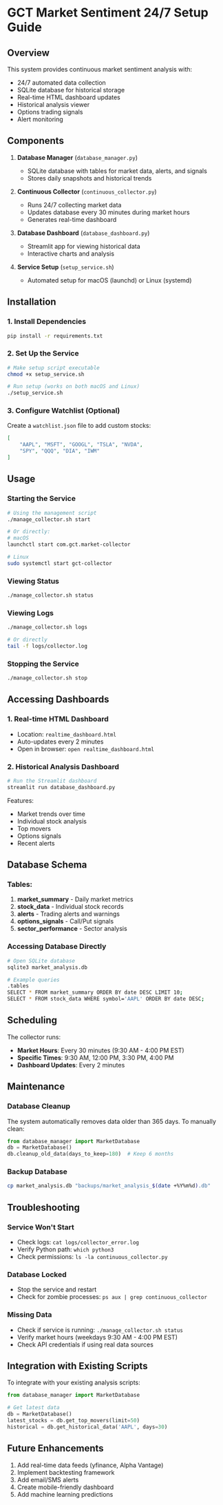 # GCT Market Sentiment 24/7 Setup Guide

## Overview

This system provides continuous market sentiment analysis with:
- 24/7 automated data collection
- SQLite database for historical storage
- Real-time HTML dashboard updates
- Historical analysis viewer
- Options trading signals
- Alert monitoring

## Components

1. **Database Manager** (`database_manager.py`)
   - SQLite database with tables for market data, alerts, and signals
   - Stores daily snapshots and historical trends

2. **Continuous Collector** (`continuous_collector.py`)
   - Runs 24/7 collecting market data
   - Updates database every 30 minutes during market hours
   - Generates real-time dashboard

3. **Database Dashboard** (`database_dashboard.py`)
   - Streamlit app for viewing historical data
   - Interactive charts and analysis

4. **Service Setup** (`setup_service.sh`)
   - Automated setup for macOS (launchd) or Linux (systemd)

## Installation

### 1. Install Dependencies

```bash
pip install -r requirements.txt
```

### 2. Set Up the Service

```bash
# Make setup script executable
chmod +x setup_service.sh

# Run setup (works on both macOS and Linux)
./setup_service.sh
```

### 3. Configure Watchlist (Optional)

Create a `watchlist.json` file to add custom stocks:

```json
[
    "AAPL", "MSFT", "GOOGL", "TSLA", "NVDA",
    "SPY", "QQQ", "DIA", "IWM"
]
```

## Usage

### Starting the Service

```bash
# Using the management script
./manage_collector.sh start

# Or directly:
# macOS
launchctl start com.gct.market-collector

# Linux
sudo systemctl start gct-collector
```

### Viewing Status

```bash
./manage_collector.sh status
```

### Viewing Logs

```bash
./manage_collector.sh logs

# Or directly
tail -f logs/collector.log
```

### Stopping the Service

```bash
./manage_collector.sh stop
```

## Accessing Dashboards

### 1. Real-time HTML Dashboard
- Location: `realtime_dashboard.html`
- Auto-updates every 2 minutes
- Open in browser: `open realtime_dashboard.html`

### 2. Historical Analysis Dashboard

```bash
# Run the Streamlit dashboard
streamlit run database_dashboard.py
```

Features:
- Market trends over time
- Individual stock analysis
- Top movers
- Options signals
- Recent alerts

## Database Schema

### Tables:
1. **market_summary** - Daily market metrics
2. **stock_data** - Individual stock records
3. **alerts** - Trading alerts and warnings
4. **options_signals** - Call/Put signals
5. **sector_performance** - Sector analysis

### Accessing Database Directly

```bash
# Open SQLite database
sqlite3 market_analysis.db

# Example queries
.tables
SELECT * FROM market_summary ORDER BY date DESC LIMIT 10;
SELECT * FROM stock_data WHERE symbol='AAPL' ORDER BY date DESC;
```

## Scheduling

The collector runs:
- **Market Hours**: Every 30 minutes (9:30 AM - 4:00 PM EST)
- **Specific Times**: 9:30 AM, 12:00 PM, 3:30 PM, 4:00 PM
- **Dashboard Updates**: Every 2 minutes

## Maintenance

### Database Cleanup

The system automatically removes data older than 365 days. To manually clean:

```python
from database_manager import MarketDatabase
db = MarketDatabase()
db.cleanup_old_data(days_to_keep=180)  # Keep 6 months
```

### Backup Database

```bash
cp market_analysis.db "backups/market_analysis_$(date +%Y%m%d).db"
```

## Troubleshooting

### Service Won't Start
- Check logs: `cat logs/collector_error.log`
- Verify Python path: `which python3`
- Check permissions: `ls -la continuous_collector.py`

### Database Locked
- Stop the service and restart
- Check for zombie processes: `ps aux | grep continuous_collector`

### Missing Data
- Check if service is running: `./manage_collector.sh status`
- Verify market hours (weekdays 9:30 AM - 4:00 PM EST)
- Check API credentials if using real data sources

## Integration with Existing Scripts

To integrate with your existing analysis scripts:

```python
from database_manager import MarketDatabase

# Get latest data
db = MarketDatabase()
latest_stocks = db.get_top_movers(limit=50)
historical = db.get_historical_data('AAPL', days=30)
```

## Future Enhancements

1. Add real-time data feeds (yfinance, Alpha Vantage)
2. Implement backtesting framework
3. Add email/SMS alerts
4. Create mobile-friendly dashboard
5. Add machine learning predictions